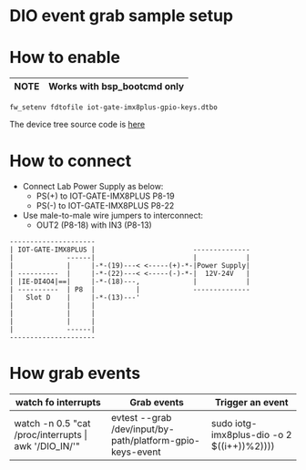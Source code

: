 # DIO event grab sample setup

# How to enable

|NOTE|Works with bsp_bootcmd only|
|---|---|

```
fw_setenv fdtofile iot-gate-imx8plus-gpio-keys.dtbo
```
The device tree source code is [here](https://github.com/compulab-yokneam/linux-compulab/blob/linux-compulab_v6.1.22/arch/arm64/boot/dts/compulab/iot-gate-imx8plus-gpio-keys.dts)

# How to connect
* Connect Lab Power Supply as below:
  * PS(+) to IOT-GATE-IMX8PLUS P8-19
  * PS(-) to IOT-GATE-IMX8PLUS P8-22
* Use male-to-male wire jumpers to interconnect:
  * OUT2 (P8-18) with IN3 (P8-13)

```
---------------------
| IOT-GATE-IMX8PLUS |                        --------------
|             ------|                        |            |
|             |     |-*-(19)---< <-----(+)-*-|Power Supply|
| ----------  |     |-*-(22)---< <-----(-)-*-|  12V-24V   |
| |IE-DI4O4|==|     |-*-(18)---,             |            |
| ----------  | P8  |          |             --------------
|   Slot D    |     |-*-(13)---'
|             |     |
|             |     |
|             |     |
|             ------|
---------------------
```

# How grab events

|watch fo interrupts|Grab events|Trigger an event|
|---|---|---|
|watch -n 0.5 "cat /proc/interrupts  \| awk '/DIO_IN/'"|evtest --grab /dev/input/by-path/platform-gpio-keys-event|sudo iotg-imx8plus-dio -o 2 $((i++))%2))))|
